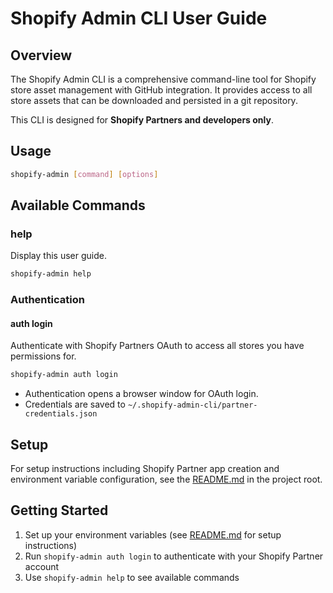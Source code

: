 # Shopify Admin CLI User Guide

## Overview

The Shopify Admin CLI is a comprehensive command-line tool for Shopify store asset management with GitHub integration. It provides access to all store assets that can be downloaded and persisted in a git repository.

This CLI is designed for **Shopify Partners and developers only**.

## Usage

```bash
shopify-admin [command] [options]
```

## Available Commands

### help
Display this user guide.

```bash
shopify-admin help
```

### Authentication

#### auth login
Authenticate with Shopify Partners OAuth to access all stores you have permissions for.

```bash
shopify-admin auth login
```
- Authentication opens a browser window for OAuth login.
- Credentials are saved to `~/.shopify-admin-cli/partner-credentials.json`

## Setup

For setup instructions including Shopify Partner app creation and environment variable configuration, see the [README.md](../README.md) in the project root.

## Getting Started

1. Set up your environment variables (see [README.md](../README.md) for setup instructions)
2. Run `shopify-admin auth login` to authenticate with your Shopify Partner account
3. Use `shopify-admin help` to see available commands
